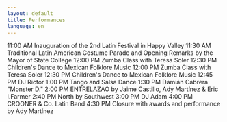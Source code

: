 ```yaml
---
layout: default
title: Performances 
language: en
---
```



11:00 AM    Inauguration of the 2nd Latin Festival in Happy Valley
11:30 AM    Traditional Latin American Costume Parade and Opening Remarks by the Mayor of State College
12:00 PM    Zumba Class with Teresa Soler
12:30 PM    Children's Dance to Mexican Folklore Music
12:00 PM    Zumba Class with Teresa Soler
12:30 PM    Children's Dance to Mexican Folklore Music
12:45 PM    DJ Rictor
1:00 PM     Tango and Salsa Dance
1:30 PM     Damián Cabrera "Monster D."
2:00 PM     ENTRELAZAO by Jaime Castillo, Ady Martínez & Eric I.Farmer
2:40 PM     North by Southwest
3:00 PM     DJ Adam
4:00 PM     CROONER & Co. Latin Band
4:30 PM     Closure with awards and performance by Ady Martínez
